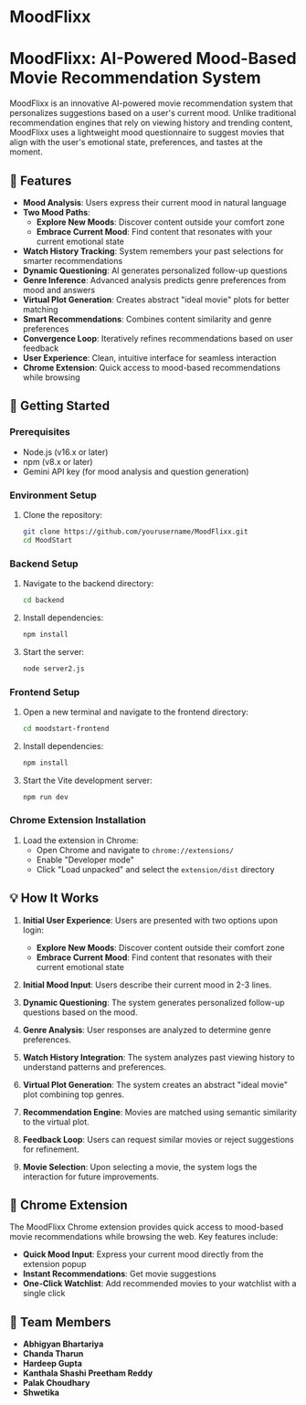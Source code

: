 # MoodFlixx
# MoodFlixx: AI-Powered Mood-Based Movie Recommendation System

MoodFlixx is an innovative AI-powered movie recommendation system that personalizes suggestions based on a user's current mood. Unlike traditional recommendation engines that rely on viewing history and trending content, MoodFlixx uses a lightweight mood questionnaire to suggest movies that align with the user's emotional state, preferences, and tastes at the moment.

## 🌟 Features

- **Mood Analysis**: Users express their current mood in natural language
- **Two Mood Paths**: 
  - **Explore New Moods**: Discover content outside your comfort zone
  - **Embrace Current Mood**: Find content that resonates with your current emotional state
- **Watch History Tracking**: System remembers your past selections for smarter recommendations
- **Dynamic Questioning**: AI generates personalized follow-up questions
- **Genre Inference**: Advanced analysis predicts genre preferences from mood and answers
- **Virtual Plot Generation**: Creates abstract "ideal movie" plots for better matching
- **Smart Recommendations**: Combines content similarity and genre preferences
- **Convergence Loop**: Iteratively refines recommendations based on user feedback
- **User Experience**: Clean, intuitive interface for seamless interaction
- **Chrome Extension**: Quick access to mood-based recommendations while browsing

## 🚀 Getting Started

### Prerequisites

- Node.js (v16.x or later)
- npm (v8.x or later)
- Gemini API key (for mood analysis and question generation)

### Environment Setup

1. Clone the repository:
   ```bash
   git clone https://github.com/yourusername/MoodFlixx.git
   cd MoodStart
   ```

### Backend Setup

1. Navigate to the backend directory:
   ```bash
   cd backend
   ```

2. Install dependencies:
   ```bash
   npm install
   ```

3. Start the server:
   ```bash
   node server2.js
   ```
   

### Frontend Setup

1. Open a new terminal and navigate to the frontend directory:
   ```bash
   cd moodstart-frontend
   ```

2. Install dependencies:
   ```bash
   npm install
   ```

3. Start the Vite development server:
   ```bash
   npm run dev
   ```
   

### Chrome Extension Installation

1. Load the extension in Chrome:
   - Open Chrome and navigate to `chrome://extensions/`
   - Enable "Developer mode"
   - Click "Load unpacked" and select the `extension/dist` directory

## 💡 How It Works

1. **Initial User Experience**: Users are presented with two options upon login:
   - **Explore New Moods**: Discover content outside their comfort zone
   - **Embrace Current Mood**: Find content that resonates with their current emotional state

2. **Initial Mood Input**: Users describe their current mood in 2-3 lines.

3. **Dynamic Questioning**: The system generates personalized follow-up questions based on the mood.

4. **Genre Analysis**: User responses are analyzed to determine genre preferences.

5. **Watch History Integration**: The system analyzes past viewing history to understand patterns and preferences.

6. **Virtual Plot Generation**: The system creates an abstract "ideal movie" plot combining top genres.

7. **Recommendation Engine**: Movies are matched using semantic similarity to the virtual plot.

8. **Feedback Loop**: Users can request similar movies or reject suggestions for refinement.

9. **Movie Selection**: Upon selecting a movie, the system logs the interaction for future improvements.


## 🔌 Chrome Extension

The MoodFlixx Chrome extension provides quick access to mood-based movie recommendations while browsing the web. Key features include:

- **Quick Mood Input**: Express your current mood directly from the extension popup
- **Instant Recommendations**: Get movie suggestions 
- **One-Click Watchlist**: Add recommended movies to your watchlist with a single click

## 👥 Team Members


- **Abhigyan Bhartariya** 
- **Chanda Tharun**
- **Hardeep Gupta** 
- **Kanthala Shashi Preetham Reddy**
- **Palak Choudhary** 
- **Shwetika** 

